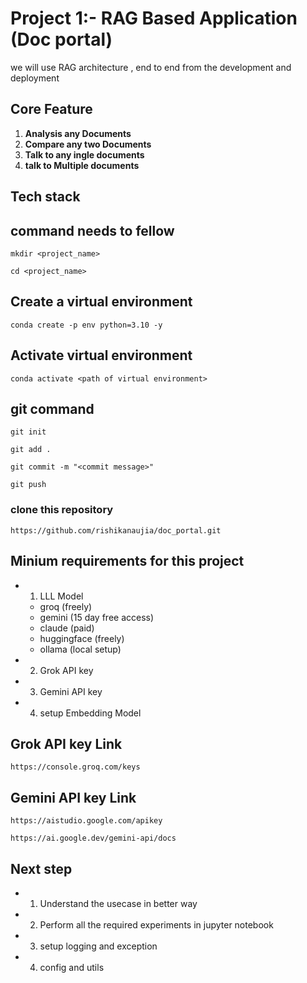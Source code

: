 # Project 1:- RAG Based Application (Doc portal)

 we will use RAG architecture , end to end from the development and deployment

## Core Feature

1. **Analysis any Documents** 
2. **Compare any two Documents**
3. **Talk to any ingle documents**
4. **talk to Multiple documents**


## Tech stack

## command needs to fellow
```
mkdir <project_name>
```
```
cd <project_name>
```

## Create a virtual environment 
```
conda create -p env python=3.10 -y
```
## Activate virtual environment
```
conda activate <path of virtual environment>
```
## git command
```
git init
```
```
git add .
```
```
git commit -m "<commit message>"
```
```
git push
```
### clone this repository 
```
https://github.com/rishikanaujia/doc_portal.git
```
## Minium requirements for this project
- 1. LLL Model 
    - groq (freely)
    - gemini (15 day free access)
    - claude (paid)
    - huggingface (freely)
    - ollama (local setup)

- 2. Grok API key 
- 3. Gemini API key
- 4. setup Embedding Model 

## Grok API key Link
```
https://console.groq.com/keys
```
## Gemini API key Link
```
https://aistudio.google.com/apikey
```
```
https://ai.google.dev/gemini-api/docs
```

## Next step 
- 1. Understand the usecase in better way
- 2. Perform all the required experiments  in jupyter notebook
- 3. setup logging and exception 
- 4. config and utils
## 
